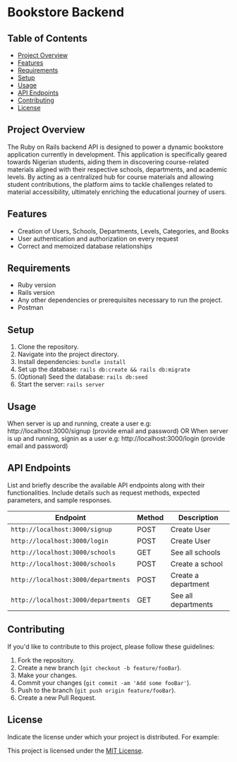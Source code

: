 # Bookstore Backend

## Table of Contents

- [Project Overview](#project-overview)
- [Features](#features)
- [Requirements](#requirements)
- [Setup](#setup)
- [Usage](#usage)
- [API Endpoints](#api-endpoints)
- [Contributing](#contributing)
- [License](#license)

## Project Overview

The Ruby on Rails backend API is designed to power a dynamic bookstore application currently in development. This application is specifically geared towards Nigerian students, aiding them in discovering course-related materials aligned with their respective schools, departments, and academic levels. By acting as a centralized hub for course materials and allowing student contributions, the platform aims to tackle challenges related to material accessibility, ultimately enriching the educational journey of users.

## Features

- Creation of Users, Schools, Departments, Levels, Categories, and Books
- User authentication and authorization on every request
- Correct and memoized database relationships

## Requirements

- Ruby version
- Rails version
- Any other dependencies or prerequisites necessary to run the project.
- Postman

## Setup

1. Clone the repository.
2. Navigate into the project directory.
3. Install dependencies: `bundle install`
4. Set up the database: `rails db:create && rails db:migrate`
5. (Optional) Seed the database: `rails db:seed`
6. Start the server: `rails server`

## Usage

When server is up and running, create a user e.g: http://localhost:3000/signup
(provide email and password)
OR
When server is up and running, signin as a user e.g: http://localhost:3000/login
(provide email and password)

## API Endpoints

List and briefly describe the available API endpoints along with their functionalities. Include details such as request methods, expected parameters, and sample responses.

| Endpoint                  | Method | Description                |
|---------------------------|--------|----------------------------|
| `http://localhost:3000/signup`           | POST    | Create User    |
| `http://localhost:3000/login`           | POST    | Create User    |
| `http://localhost:3000/schools`           | GET    | See all schools    |
| `http://localhost:3000/schools`           | POST    | Create a school    | "name", "alias", "logo", "location"
| `http://localhost:3000/departments`           | POST    | Create a department    | "name", "alias", "logo"
| `http://localhost:3000/departments`           | GET    | See all departments    |

## Contributing

If you'd like to contribute to this project, please follow these guidelines:

1. Fork the repository.
2. Create a new branch (`git checkout -b feature/fooBar`).
3. Make your changes.
4. Commit your changes (`git commit -am 'Add some fooBar'`).
5. Push to the branch (`git push origin feature/fooBar`).
6. Create a new Pull Request.

## License

Indicate the license under which your project is distributed. For example:

This project is licensed under the [MIT License](LICENSE).
